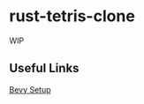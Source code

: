 # rust-tetris-clone

WIP

## Useful Links

[Bevy Setup](https://bevyengine.org/learn/book/getting-started/setup/)
